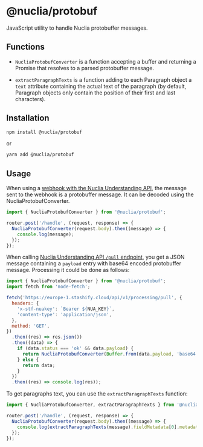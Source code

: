 # @nuclia/protobuf

JavaScript utility to handle Nuclia protobuffer messages.

## Functions

- `NucliaProtobufConverter` is a function accepting a buffer and returning a Promise that resolves to a parsed protobuffer message.

- `extractParagraphTexts` is a function adding to each Paragraph object a `text` attribute containing the actual text of the paragraph (by default, Paragraph objects only contain the position of their first and last characters).

## Installation

```bash
npm install @nuclia/protobuf
```

or

```bash
yarn add @nuclia/protobuf
```

## Usage

When using a [webhook with the Nuclia Understanding API](https://docs.nuclia.dev/docs/understanding/intro#use-a-webhook), the message sent to the webhook is a protobuffer message. It can be decoded using the NucliaProtobufConverter.

```js
import { NucliaProtobufConverter } from '@nuclia/protobuf';

router.post('/handle', (request, response) => {
  NucliaProtobufConverter(request.body).then((message) => {
    console.log(message);
  });
});
```

When calling [Nuclia Understanding API `/pull` endpoint](https://docs.nuclia.dev/docs/api#operation/Get_processed_data_processing_pull_get), you get a JSON message containing a `payload` entry with base64 encoded protobuffer message. Processing it could be done as follows:

```js
import { NucliaProtobufConverter } from '@nuclia/protobuf';
import fetch from 'node-fetch';

fetch('https://europe-1.stashify.cloud/api/v1/processing/pull', {
  headers: {
    'x-stf-nuakey': `Bearer ${NUA_KEY}`,
    'content-type': 'application/json',
  },
  method: 'GET',
})
  .then((res) => res.json())
  .then((data) => {
    if (data.status === 'ok' && data.payload) {
      return NucliaProtobufConverter(Buffer.from(data.payload, 'base64'));
    } else {
      return data;
    }
  })
  .then((res) => console.log(res));
```

To get paragraphs text, you can use the `extractParagraphTexts` function:

```js
import { NucliaProtobufConverter, extractParagraphTexts } from '@nuclia/protobuf';

router.post('/handle', (request, response) => {
  NucliaProtobufConverter(request.body).then((message) => {
    console.log(extractParagraphTexts(message).fieldMetadata[0].metadata.metadata.paragraphs);
  });
});
```
